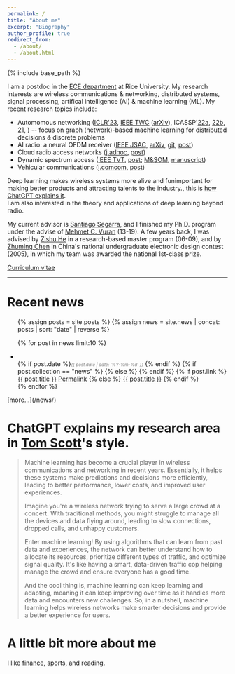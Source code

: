 ```yaml
---
permalink: /
title: "About me"
excerpt: "Biography"
author_profile: true
redirect_from:
  - /about/
  - /about.html
---
```

{% include base_path %}


I am a postdoc in the [ECE department](https://eceweb.rice.edu/) at Rice University. 
My research interests are wireless communications & networking, distributed systems, signal processing, artifical intelligence (AI) & machine learning (ML). 
My recent research topics include: 
- Automomous networking ([ICLR'23](https://openreview.net/forum?id=yHIIM9BgOo), [IEEE TWC](https://ieeexplore.ieee.org/document/9962800) ([arXiv](https://arxiv.org/abs/2109.05536)), ICASSP'[22a](https://doi.org/10.1109/ICASSP43922.2022.9746926), [22b](https://doi.org/10.1109/ICASSP43922.2022.9747437), [21](https://doi.org/10.1109/ICASSP39728.2021.9414098), ) -- focus on graph (network)-based machine learning for distributed decisions & discrete problems
- AI radio: a neural OFDM receiver ([IEEE JSAC](https://doi.org/10.1109/JSAC.2021.3087241), [arXiv](https://arxiv.org/abs/1810.07181), [git](https://github.com/zhongyuanzhao/dl_ofdm), [post](/publications/2018-10-23-Deep-Waveform.html))
- Cloud radio access networks ([j.adhoc](https://doi.org/10.1016/j.adhoc.2020.102305), [post](/publications/2020-10-23-CoSeC-RAN.html))
- Dynamic spectrum access ([IEEE TVT](https://doi.org/10.1109/TVT.2019.2892867), [post](/publications/2019-02-01-CogTV.html); [M&SOM](https://doi.org/10.1287/msom.2018.0727), [manuscript](http://cbafiles.unl.edu/public/cbainternal/facStaffUploads/MSOM-template-final.pdf))
- Vehicular communications ([j.comcom](https://doi.org/10.1016/j.comcom.2018.05.009), [post](/publications/2018-09-01-Vehicle-to-Barrier.html))

Deep learning makes wireless systems more <span class="tooltip">alive and fun<span class="tooltiptext">important for making better products and attracting talents to the industry.</span></span>, this is [how ChatGPT explains it](#chatgpt).   
I am also interested in the theory and applications of deep learning beyond radio. 

My current advisor is [Santiago Segarra](http://segarra.rice.edu/), and I finished my Ph.D. program under the advise of [Mehmet C. Vuran](http://cse.unl.edu/~mcvuran/) (13-19). A few years back, I was advised by [Zishu He](https://ieeexplore.ieee.org/author/37086032055) in a research-based master program (06-09), and by [Zhuming Chen](https://ieeexplore.ieee.org/author/37291477800) in China's national undergraduate electronic design contest (2005), in which my team was awarded the national 1st-class prize.

[Curriculum vitae]({{site.baseurl}}/files/zhongyuanzhao-cv.pdf) 

---


Recent news <i class="fa fa-rss" aria-hidden="true"></i>
======

<ul>
{% assign posts = site.posts %}
{% assign news = site.news | concat: posts | sort: "date" | reverse %}

{% for post in news limit:10  %}
    <li>      
    {% if post.date %}<i style="color: gray;font-size: 0.7em;">{{ post.date | date: '%Y-%m-%d' }}</i> {% endif %}
    {% if post.collection == "news" %}
    {% else %}
      <i class="fa fa-bookmark" aria-hidden="true"></i>
    {% endif %}
	  <span class="archive__item-title" itemprop="headline">
    {% if post.link %}
        <a href="{{ post.link }}">{{ post.title }}</a> <a href="{{ base_path }}{{ post.url }}" rel="permalink"><i class="fa fa-link" aria-hidden="true" title="permalink"></i><span class="sr-only">Permalink</span></a>
    {% else %}
        <a href="{{ base_path }}{{ post.url }}" rel="permalink">{{ post.title }}</a>
    {% endif %}
    </span>
    </li>
{% endfor %}
</ul>
[more...](/news/)


ChatGPT explains my research area in [Tom Scott](https://www.youtube.com/@TomScottGo)'s style.<a name="chatgpt"></a>
======

>Machine learning has become a crucial player in wireless communications and networking in recent years. Essentially, it helps these systems make predictions and decisions more efficiently, leading to better performance, lower costs, and improved user experiences.
>
>Imagine you're a wireless network trying to serve a large crowd at a concert. With traditional methods, you might struggle to manage all the devices and data flying around, leading to slow connections, dropped calls, and unhappy customers.
>
>Enter machine learning! By using algorithms that can learn from past data and experiences, the network can better understand how to allocate its resources, prioritize different types of traffic, and optimize signal quality. It's like having a smart, data-driven traffic cop helping manage the crowd and ensure everyone has a good time.
>
>And the cool thing is, machine learning can keep learning and adapting, meaning it can keep improving over time as it handles more data and encounters new challenges. So, in a nutshell, machine learning helps wireless networks make smarter decisions and provide a better experience for users.


A little bit more about me
======

I like [finance](/portfolio/business-education/), sports, and reading.


